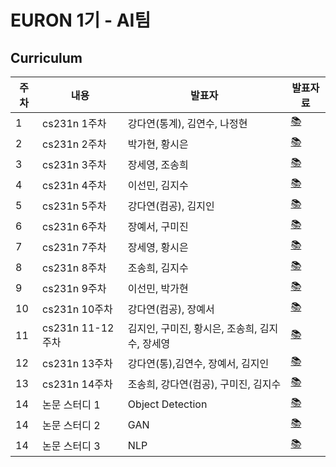 # EURON 1기 - AI팀


## Curriculum

| 주차 | 내용             | 발표자                               | 발표자료 |
| ---- | ---------------- | ------------------------------------ | -------- |
| 1    | cs231n 1주차     | 강다연(통계), 김연수, 나정현                 | [📚](https://github.com/Ewha-Euron/Euron-AI-2021/blob/master/Week_1%20%EB%B0%9C%ED%91%9C%20%EC%9E%90%EB%A3%8C.pdf)    |
| 2    | cs231n 2주차     | 박가현, 황시은                       | [📚](https://github.com/Ewha-Euron/Euron-AI-2021/blob/master/Week_2%20%E1%84%87%E1%85%A1%E1%86%AF%E1%84%91%E1%85%AD%20%E1%84%8C%E1%85%A1%E1%84%85%E1%85%AD.pdf)    |
| 3    | cs231n 3주차     | 장세영, 조송희                       | [📚](https://github.com/Ewha-Euron/Euron-AI-2021/blob/master/Week_3%20%E1%84%87%E1%85%A1%E1%86%AF%E1%84%91%E1%85%AD%20%E1%84%8C%E1%85%A1%E1%84%85%E1%85%AD.pdf)    |
| 4    | cs231n 4주차     | 이선민, 김지수                       | [📚](https://github.com/Ewha-Euron/Euron-AI-2021/blob/master/Week_4%20%EB%B0%9C%ED%91%9C%EC%9E%90%EB%A3%8C.pdf)    |
| 5    | cs231n 5주차     | 강다연(컴공), 김지인                 | [📚](https://github.com/Ewha-Euron/Euron-AI-2021/blob/master/Week_5%20%EB%B0%9C%ED%91%9C%EC%9E%90%EB%A3%8C.pdf)    |
| 6    | cs231n 6주차     | 장예서, 구미진                       | [📚](https://github.com/Ewha-Euron/Euron-AI-2021/blob/master/Week_6%20%EB%B0%9C%ED%91%9C%EC%9E%90%EB%A3%8C.pdf)    |
| 7    | cs231n 7주차     | 장세영, 황시은                       | [📚](https://github.com/Ewha-Euron/Euron-AI-2021/blob/master/Week_7%20%EB%B0%9C%ED%91%9C%EC%9E%90%EB%A3%8C.pdf)    |
| 8    | cs231n 8주차     | 조송희, 김지수                       | [📚]()    |
| 9    | cs231n 9주차     | 이선민, 박가현                       | [📚](https://github.com/Ewha-Euron/Euron-AI-2021/blob/master/Week_9%20%EB%B0%9C%ED%91%9C%EC%9E%90%EB%A3%8C.pdf)    |
| 10   | cs231n 10주차    | 강다연(컴공), 장예서                 | [📚](https://github.com/Ewha-Euron/Euron-AI-2021/blob/master/Week_10%20%EB%B0%9C%ED%91%9C%EC%9E%90%EB%A3%8C.pdf)    |
| 11   | cs231n 11-12주차 | 김지인, 구미진, 황시은, 조송희, 김지수, 장세영       | [📚]()    |
| 12   | cs231n 13주차 | 강다연(통),김연수, 장예서, 김지인      | [📚](https://github.com/Ewha-Euron/Euron-AI-2021/blob/master/Week12_%EB%B0%9C%ED%91%9C%EC%9E%90%EB%A3%8C.pdf)    |
| 13   | cs231n 14주차 | 조송희, 강다연(컴공), 구미진, 김지수 | [📚]()    |
| 14   | 논문 스터디 1     |  Object Detection                                  | [📚]()    |
| 14   | 논문 스터디 2    | GAN                                    | [📚]()    |
| 14   | 논문 스터디 3     | NLP                                   | [📚]()    |

